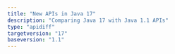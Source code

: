 ```yaml
---
title: "New APIs in Java 17"
description: "Comparing Java 17 with Java 1.1 APIs"
type: "apidiff"
targetversion: "17"
baseversion: "1.1"
---
```

